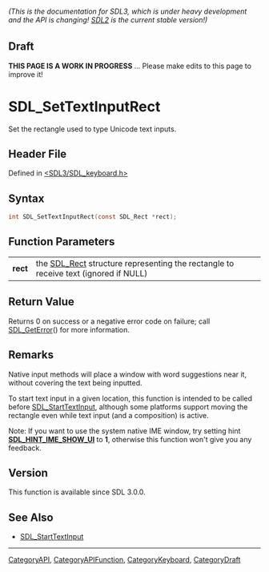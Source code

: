 ###### (This is the documentation for SDL3, which is under heavy development and the API is changing! [SDL2](https://wiki.libsdl.org/SDL2/) is the current stable version!)

## Draft

**THIS PAGE IS A WORK IN PROGRESS** ... Please make edits to this page to improve it!
# SDL_SetTextInputRect

Set the rectangle used to type Unicode text inputs.

## Header File

Defined in [<SDL3/SDL_keyboard.h>](https://github.com/libsdl-org/SDL/blob/main/include/SDL3/SDL_keyboard.h)

## Syntax

```c
int SDL_SetTextInputRect(const SDL_Rect *rect);

```

## Function Parameters

|              |                                                                                                 |
| ------------ | ----------------------------------------------------------------------------------------------- |
| **rect**     | the [SDL_Rect](SDL_Rect) structure representing the rectangle to receive text (ignored if NULL) |

## Return Value

Returns 0 on success or a negative error code on failure; call
[SDL_GetError](SDL_GetError)() for more information.

## Remarks

Native input methods will place a window with word suggestions near it,
without covering the text being inputted.

To start text input in a given location, this function is intended to be
called before [SDL_StartTextInput](SDL_StartTextInput), although some
platforms support moving the rectangle even while text input (and a
composition) is active.

Note: If you want to use the system native IME window, try setting hint
**[SDL_HINT_IME_SHOW_UI](SDL_HINT_IME_SHOW_UI)** to **1**, otherwise this
function won't give you any feedback.

## Version

This function is available since SDL 3.0.0.

## See Also

- [SDL_StartTextInput](SDL_StartTextInput)

----
[CategoryAPI](CategoryAPI), [CategoryAPIFunction](CategoryAPIFunction), [CategoryKeyboard](CategoryKeyboard), [CategoryDraft](CategoryDraft)



